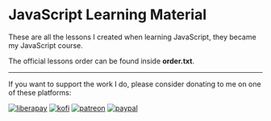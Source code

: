 # JavaScript Learning Material

These are all the lessons I created when learning JavaScript, they became my JavaScript course.

The official lessons order can be found inside **order.txt**.

<!-- Watch the crash course:

- [YouTube](https://youtu.be/2bSuuzMwda8)
- [Odysee](https://odysee.com/@stevesteacher:0/C%2B%2B-Crash-Course:1?r=B9JfZ7wuBKSwBg3uShCNc3kUWcFtu2gH) -->

---

If you want to support the work I do, please consider donating to me on one of these platforms:

[<img alt="liberapay" src="https://img.shields.io/badge/-LiberaPay-EBC018?style=flat-square&logo=liberapay&logoColor=white" />](https://liberapay.com/stevesteacher/)
[<img alt="kofi" src="https://img.shields.io/badge/-Kofi-7648BB?style=flat-square&logo=ko-fi&logoColor=white" />](https://ko-fi.com/stevesteacher)
[<img alt="patreon" src="https://img.shields.io/badge/-Patreon-F43F4B?style=flat-square&logo=patreon&logoColor=white" />](https://www.patreon.com/Stevesteacher)
[<img alt="paypal" src="https://img.shields.io/badge/-PayPal-0c1a55?style=flat-square&logo=paypal&logoColor=white" />](https://www.paypal.com/donate/?hosted_button_id=P9V2M4Q6WYHR8)
